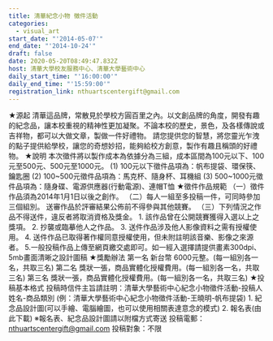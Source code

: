 ```yaml
---
title: 清華紀念小物 徵件活動
categories:
  - visual_art
start_date: "'2014-05-07'"
end_date: "'2014-10-24'"
draft: false
date: 2020-05-20T08:49:47.832Z
host: 清華大學校友服務中心、清華大學藝術中心
daily_start_time: "'16:00:00'"
daily_end_time: "'15:59:00'"
registration_link: nthuartscentergift@gmail.com
---
```


★源起 清華這品牌，常散見於學校方圓百里之內。以文創品牌的角度，開發有趣的紀念品，讓本校重視的精神性更加凝聚。不論本校的歷史，景色，及各樣傳說或吉祥物，都可以大做文章，製做一件好禮物。 請您提供您的智慧，將您靈光乍洩的點子提供給學校，讓您的奇想妙招，能夠給校方創意，製作有趣且稱頭的好禮物。 ★說明 本次徵件將以製作成本為依據分為三組，成本區間為100元以下、100元至500元、500元至1000元。 (1) 100元以下徵件品項為：帆布提袋、環保筷、鑰匙圈 (2) 100~500元徵件品項為：馬克杯、隨身杯、耳機組 (3) 500~1000元徵件品項為：隨身碟、電源供應器(行動電源)、連帽T恤 ★徵件作品規範 （一）徵件作品須為2014年1月1日以後之創作。 （二）每人一組至多投稿一件，可同時參加三個組別。 送審作品於評審結果公佈前不得參與其他競賽。 （三）下列情況之作品不得送件，違反者將取消資格及獎金。 1. 該作品曾在公開競賽獲得入選以上之獎項。 2. 抄襲或臨摹他人之作品。 3. 送件作品涉及他人影像資料之需有授權使用。 4. 送件作品已取得著作權同意授權使用，但未附註明該音樂、影像之來源者。 5.一般投稿作品上傳至網頁繳交處即可。如一經入選擇請提供畫素300dpi、5mb畫面清晰之設計圖稿 ★獎勵辦法 第一名 新台幣 6000元整。(每一組別各一名，共取三名) 第二名 獎狀一張，商品實體化授權費用。(每一組別各一名，共取三名) 第三名 獎狀一張，商品實體化授權費用。(每一組別各一名，共取三名) ★投稿基本格式 投稿時信件主旨請註明：清華大學藝術中心紀念小物徵件活動-投稿人姓名-商品類別 (例：清華大學藝術中心紀念小物徵件活動-王曉明-帆布提袋) 1. 紀念品設計圖(可以手繪、電腦繪圖，也可以使用相關表達意念的模式) 2. 報名表(由此下載) ※報名表、紀念品設計圖請以附檔方式寄送 投稿電郵：nthuartscentergift@gmail.com 投稿對象：不限